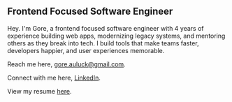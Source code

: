 ## Frontend Focused Software Engineer  

Hey. I'm Gore, a frontend focused software engineer with 4 years of experience building web apps, modernizing legacy systems, and mentoring others as they break into tech. I build tools that make teams faster, developers happier, and user experiences memorable.

Reach me here, gore.auluck@gmail.com.

Connect with me here, [LinkedIn](https://www.linkedin.com/in/gore-auluck).

View my resume [here](https://drive.google.com/file/d/1wGcDUE8UeVBRk3yN6AIhnuTxII_9YKfNAB7iXtNwSE4/view).
